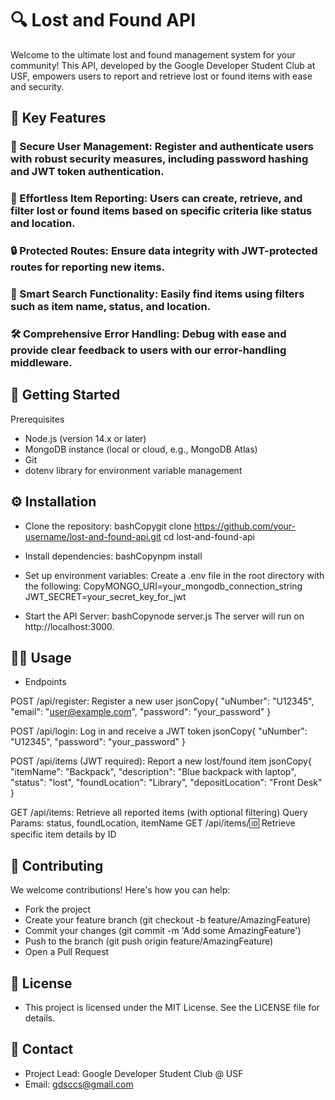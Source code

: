 # 🔍 Lost and Found API
Welcome to the ultimate lost and found management system for your community! This API, developed by the Google Developer Student Club at USF, empowers users to report and retrieve lost or found items with ease and security.
## 🌟 Key Features

### 🔐 Secure User Management: Register and authenticate users with robust security measures, including password hashing and JWT token authentication.
### 📝 Effortless Item Reporting: Users can create, retrieve, and filter lost or found items based on specific criteria like status and location.
### 🔒 Protected Routes: Ensure data integrity with JWT-protected routes for reporting new items.
### 🔎 Smart Search Functionality: Easily find items using filters such as item name, status, and location.
### 🛠 Comprehensive Error Handling: Debug with ease and provide clear feedback to users with our error-handling middleware.

## 🚀 Getting Started
Prerequisites

- Node.js (version 14.x or later)
- MongoDB instance (local or cloud, e.g., MongoDB Atlas)
- Git
- dotenv library for environment variable management

## ⚙️ Installation

- Clone the repository:
bashCopygit clone https://github.com/your-username/lost-and-found-api.git
cd lost-and-found-api

- Install dependencies:
bashCopynpm install

- Set up environment variables:
Create a .env file in the root directory with the following:
CopyMONGO_URI=your_mongodb_connection_string
JWT_SECRET=your_secret_key_for_jwt

- Start the API Server:
bashCopynode server.js
The server will run on http://localhost:3000.

## 🧑‍💻 Usage
- Endpoints

POST /api/register: Register a new user
jsonCopy{
  "uNumber": "U12345",
  "email": "user@example.com",
  "password": "your_password"
}

POST /api/login: Log in and receive a JWT token
jsonCopy{
  "uNumber": "U12345",
  "password": "your_password"
}

POST /api/items (JWT required): Report a new lost/found item
jsonCopy{
  "itemName": "Backpack",
  "description": "Blue backpack with laptop",
  "status": "lost",
  "foundLocation": "Library",
  "depositLocation": "Front Desk"
}

GET /api/items: Retrieve all reported items (with optional filtering)
Query Params: status, foundLocation, itemName
GET /api/items/:id: Retrieve specific item details by ID

## 🤝 Contributing
We welcome contributions! Here's how you can help:

- Fork the project
- Create your feature branch (git checkout -b feature/AmazingFeature)
- Commit your changes (git commit -m 'Add some AmazingFeature')
- Push to the branch (git push origin feature/AmazingFeature)
- Open a Pull Request

## 📜 License
- This project is licensed under the MIT License. See the LICENSE file for details.
## 📧 Contact

- Project Lead: Google Developer Student Club @ USF
- Email: gdsccs@gmail.com

